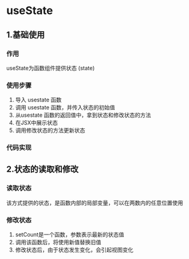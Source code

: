 # useState

## 1.基础使用

### 作用

useState为函数组件提供状态 (state)

### 使用步骤

1. 导入 usestate 函数
2. 调用 usestate 函数，并传入状态的初始值
3. 从usestate 函数的返回值中，拿到状态和修改状态的方法
4. 在JSX中展示状态
5. 调用修改状态的方法更新状态

### 代码实现

## 2.状态的读取和修改

### 读取状态

该方式提供的状态，是函数内部的局部变量，可以在两数内的任意位置使用

### 修改状态

1. setCount是一个函数，参数表示最新的状态值
2. 调用该函数后，将使用新值替换旧值
3. 修改状态后，由于状态发生变化，会引起视图变化

